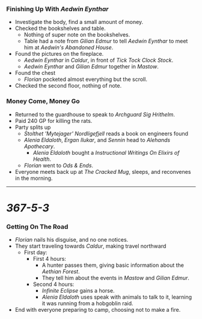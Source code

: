 ### Finishing Up With *Aedwin Eynthar*

* Investigate the body, find a small amount of money.
* Checked the bookshelves and table.
  * Nothing of super note on the bookshelves.
  * Table had a note from *Gilian Edmur* to tell *Aedwin Eynthar* to meet him at *Aedwin's Abandoned House*.
* Found the pictures on the fireplace.
  * *Aedwin Eynthar* in *Caldur*, in front of *Tick Tock Clock Stock*.
  * *Aedwin Eynthar* and *Gilian Edmur* together in *Mastow*.
* Found the chest
  * *Florian* pocketed almost everything but the scroll.
* Checked the second floor, nothing of note.

### Money Come, Money Go

* Returned to the guardhouse to speak to *Archguard Sig Hrithelm*.
* Paid 240 GP for killing the rats.
* Party splits up
  * *Stolthet 'Mytejager' Nordligefjell* reads a book on engineers found
  * *Alenia Eldaloth*, *Ergan Ilukar*, and *Sennin* head to *Alehands Apothecary*.
    * *Alenia Eldaloth* bought a *Instructional Writings On Elixirs of Health*.
  * *Florian* went to *Ods & Ends*.
* Everyone meets back up at *The Cracked Mug*, sleeps, and reconvenes in the morning.

---

# *367-5-3*

### Getting On The Road

* *Florian* nails his disguise, and no one notices.
* They start traveling towards *Caldur*, making travel northward
  * First day:
    * First 4 hours:
      * A hunter passes them, giving basic information about the *Aethian Forest*.
      * They tell him about the events in *Mastow* and *Gilian Edmur*.
    * Second 4 hours:
      * *Infinite Eclipse* gains a horse.
      * *Alenia Eldaloth* uses speak with animals to talk to it, learning it was running from a hobgoblin raid.
* End with everyone preparing to camp, choosing not to make a fire.
